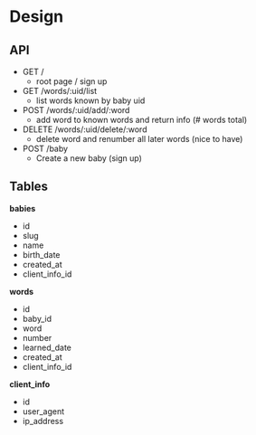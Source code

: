 # Design

## API
- GET /
    - root page / sign up
- GET /words/:uid/list
    - list words known by baby uid
- POST /words/:uid/add/:word
    - add word to known words and return info (# words total)
- DELETE /words/:uid/delete/:word
    - delete word and renumber all later words (nice to have)
- POST /baby
    - Create a new baby (sign up)


## Tables


**babies**

- id
- slug
- name
- birth_date
- created_at
- client_info_id


**words**

- id
- baby_id
- word
- number
- learned_date
- created_at
- client_info_id


**client_info**
- id
- user_agent
- ip_address
